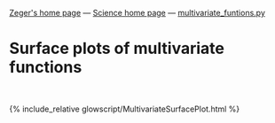 [Zeger's home page](https://www.hendrikse.name/) &mdash; [Science home page](https://www.hendrikse.name/science/) &mdash; [multivariate_funtions.py](glowscript/multivariate_funtions.html)

# Surface plots of multivariate functions
<div class="header_line"><br/></div>

{% include_relative glowscript/MultivariateSurfacePlot.html %}
